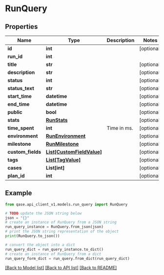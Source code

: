 # RunQuery


## Properties

Name | Type | Description | Notes
------------ | ------------- | ------------- | -------------
**id** | **int** |  | [optional] 
**run_id** | **int** |  | 
**title** | **str** |  | [optional] 
**description** | **str** |  | [optional] 
**status** | **int** |  | [optional] 
**status_text** | **str** |  | [optional] 
**start_time** | **datetime** |  | [optional] 
**end_time** | **datetime** |  | [optional] 
**public** | **bool** |  | [optional] 
**stats** | [**RunStats**](RunStats.md) |  | [optional] 
**time_spent** | **int** | Time in ms. | [optional] 
**environment** | [**RunEnvironment**](RunEnvironment.md) |  | [optional] 
**milestone** | [**RunMilestone**](RunMilestone.md) |  | [optional] 
**custom_fields** | [**List[CustomFieldValue]**](CustomFieldValue.md) |  | [optional] 
**tags** | [**List[TagValue]**](TagValue.md) |  | [optional] 
**cases** | **List[int]** |  | [optional] 
**plan_id** | **int** |  | [optional] 

## Example

```python
from qase.api_client_v1.models.run_query import RunQuery

# TODO update the JSON string below
json = "{}"
# create an instance of RunQuery from a JSON string
run_query_instance = RunQuery.from_json(json)
# print the JSON string representation of the object
print(RunQuery.to_json())

# convert the object into a dict
run_query_dict = run_query_instance.to_dict()
# create an instance of RunQuery from a dict
run_query_form_dict = run_query.from_dict(run_query_dict)
```
[[Back to Model list]](../README.md#documentation-for-models) [[Back to API list]](../README.md#documentation-for-api-endpoints) [[Back to README]](../README.md)


